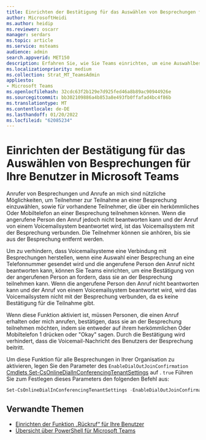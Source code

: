 ```yaml
---
title: Einrichten der Bestätigung für das Auswählen von Besprechungen für Ihre Benutzer in Microsoft Teams
author: MicrosoftHeidi
ms.author: heidip
ms.reviewer: oscarr
manager: serdars
ms.topic: article
ms.service: msteams
audience: admin
search.appverid: MET150
description: Erfahren Sie, wie Sie Teams einrichten, um eine Auswahlbestätigung an fordern, um zu verhindern, dass Voicemailsysteme eine Verbindung mit Besprechungen herstellen, wenn die angerufene Person den Anruf nicht beantworten kann.
ms.localizationpriority: medium
ms.collection: Strat_MT_TeamsAdmin
appliesto:
- Microsoft Teams
ms.openlocfilehash: 32cdc63f2b129e7d925fed46a8b89ac90944926e
ms.sourcegitcommit: bb302109886a4b853a8e493fb0ffafad4bc4f86b
ms.translationtype: MT
ms.contentlocale: de-DE
ms.lasthandoff: 01/20/2022
ms.locfileid: "62085234"
---
```

# <a name="set-up-meeting-dial-out-confirmation-for-your-users-in-microsoft-teams"></a>Einrichten der Bestätigung für das Auswählen von Besprechungen für Ihre Benutzer in Microsoft Teams

Anrufer von Besprechungen und Anrufe an mich sind nützliche Möglichkeiten, um Teilnehmer zur Teilnahme an einer Besprechung einzuwählen, sowie für vorhandene Teilnehmer, die über ein herkömmliches Oder Mobiltelefon an einer Besprechung teilnehmen können. Wenn die angerufene Person den Anruf jedoch nicht beantworten kann und der Anruf von einem Voicemailsystem beantwortet wird, ist das Voicemailsystem mit der Besprechung verbunden. Die Teilnehmer können sie anhören, bis sie aus der Besprechung entfernt werden.

Um zu verhindern, dass Voicemailsysteme eine Verbindung mit Besprechungen herstellen, wenn eine Auswahl einer Besprechung an eine Telefonnummer gesendet wird und die angerufene Person den Anruf nicht beantworten kann, können Sie Teams einrichten, um eine Bestätigung von der angerufenen Person an fordern, dass sie an der Besprechung teilnehmen kann. Wenn die angerufene Person den Anruf nicht beantworten kann und der Anruf von einem Voicemailsystem beantwortet wird, wird das Voicemailsystem nicht mit der Besprechung verbunden, da es keine Bestätigung für die Teilnahme gibt.

Wenn diese Funktion aktiviert ist, müssen Personen, die einen Anruf erhalten oder mich anrufen, bestätigen, dass sie an der Besprechung teilnehmen möchten, indem sie entweder auf ihrem herkömmlichen Oder Mobiltelefon 1 drücken oder "Okay" sagen. Durch die Bestätigung wird verhindert, dass die Voicemail-Nachricht des Benutzers der Besprechung beitritt.

Um diese Funktion für alle Besprechungen in Ihrer Organisation zu aktivieren, legen Sie den Parameter des ```EnableDialOutJoinConfirmation``` [Cmdlets Set-CsOnlineDialInConferencingTenantSettings](/powershell/module/skype/set-csonlinedialinconferencingtenantsettings?view=skype-ps) auf . ```true``` Führen Sie zum Festlegen dieses Parameters den folgenden Befehl aus:

```PowerShell
Set-CsOnlineDialInConferencingTenantSettings -EnableDialOutJoinConfirmation $true
```

## <a name="related-topics"></a>Verwandte Themen

- [Einrichten der Funktion „Rückruf“ für Ihre Benutzer](set-up-the-call-me-feature-for-your-users.md)
- [Übersicht über PowerShell für Microsoft Teams](teams-powershell-overview.md)
